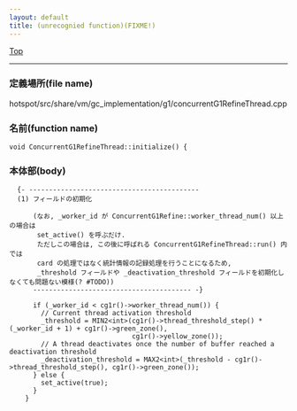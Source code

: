 ```yaml
---
layout: default
title: (unrecognied function)(FIXME!)
---
```

[Top](../index.html)

--- 
### 定義場所(file name)
hotspot/src/share/vm/gc_implementation/g1/concurrentG1RefineThread.cpp

### 名前(function name)
```
void ConcurrentG1RefineThread::initialize() {
```

### 本体部(body)
```
  {- -------------------------------------------
  (1) フィールドの初期化
  
      (なお, _worker_id が ConcurrentG1Refine::worker_thread_num() 以上の場合は 
       set_active() を呼ぶだけ.
       ただしこの場合は, この後に呼ばれる ConcurrentG1RefineThread::run() 内では
       card の処理ではなく統計情報の記録処理を行うことになるため, 
       _threshold フィールドや _deactivation_threshold フィールドを初期化しなくても問題ない模様(? #TODO))
      ---------------------------------------- -}

	  if (_worker_id < cg1r()->worker_thread_num()) {
	    // Current thread activation threshold
	    _threshold = MIN2<int>(cg1r()->thread_threshold_step() * (_worker_id + 1) + cg1r()->green_zone(),
	                           cg1r()->yellow_zone());
	    // A thread deactivates once the number of buffer reached a deactivation threshold
	    _deactivation_threshold = MAX2<int>(_threshold - cg1r()->thread_threshold_step(), cg1r()->green_zone());
	  } else {
	    set_active(true);
	  }
	}
	
```


